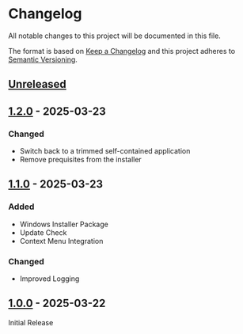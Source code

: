 # Changelog

All notable changes to this project will be documented in this file.

The format is based on [Keep a Changelog](https://keepachangelog.com/)
and this project adheres to [Semantic Versioning](https://semver.org/).

## [Unreleased]

## [1.2.0] - 2025-03-23

### Changed

- Switch back to a trimmed self-contained application
- Remove prequisites from the installer

## [1.1.0] - 2025-03-23

### Added

- Windows Installer Package
- Update Check
- Context Menu Integration

### Changed

- Improved Logging

## [1.0.0] - 2025-03-22

Initial Release

[Unreleased]: https://github.com/7H3LaughingMan/KCD2-PAK/compare/v1.2.0...HEAD
[1.2.0]: https://github.com/7H3LaughingMan/KCD2-PAK/compare/v1.1.0...v1.2.0
[1.1.0]: https://github.com/7H3LaughingMan/KCD2-PAK/compare/v1.0.0...v1.1.0
[1.0.0]: https://github.com/7H3LaughingMan/KCD2-PAK/releases/tag/v1.0.0
